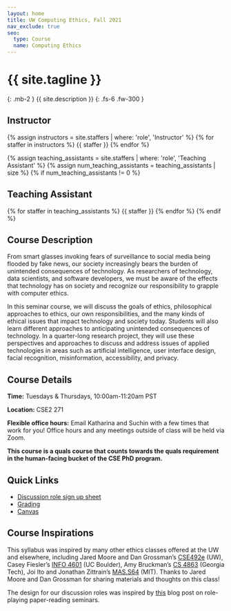 ```yaml
---
layout: home
title: UW Computing Ethics, Fall 2021
nav_exclude: true
seo:
  type: Course
  name: Computing Ethics
---
```


# {{ site.tagline }}
{: .mb-2 }
{{ site.description }}
{: .fs-6 .fw-300 }

<!-- {% if site.announcements %}
{{ site.announcements.last }}
[Announcements](announcements.md){: .btn .btn-outline .fs-3 }
{% endif %}

 -->

## Instructor

{% assign instructors = site.staffers | where: 'role', 'Instructor' %}
{% for staffer in instructors %}
{{ staffer }}
{% endfor %}

{% assign teaching_assistants = site.staffers | where: 'role', 'Teaching Assistant' %}
{% assign num_teaching_assistants = teaching_assistants | size %}
{% if num_teaching_assistants != 0 %}

## Teaching Assistant

{% for staffer in teaching_assistants %}
{{ staffer }}
{% endfor %}
{% endif %}

## Course Description

From smart glasses invoking fears of surveillance to social media being flooded by fake news, our society increasingly bears the burden of unintended consequences of technology. As researchers of technology, data scientists, and software developers, we must be aware of the effects that technology has on society and recognize our responsibility to grapple with computer ethics.

In this seminar course, we will discuss the goals of ethics, philosophical approaches to ethics, our own responsibilities, and the many kinds of ethical issues that impact technology and society today. Students will also learn different approaches to anticipating unintended consequences of technology. In a quarter-long research project, they will use these perspectives and approaches to discuss and address issues of applied technologies in areas such as artificial intelligence, user interface design, facial recognition, misinformation, accessibility, and privacy.

## Course Details

**Time:** Tuesdays & Thursdays, 10:00am-11:20am PST

**Location:** CSE2 271

**Flexible office hours:** Email Katharina and Suchin with a few times that work for you! Office hours and any meetings outside of class will be held via Zoom.

**This course is a quals course that counts towards the quals requirement in the human-facing bucket of the CSE PhD program.**

## Quick Links

* [Discussion role sign up sheet](https://docs.google.com/spreadsheets/u/1/d/1OFsnFdCWmfNH2_KaAchdIwk9wFVshqs3JxTu57-UuuI/edit#gid=0)
* [Grading](https://uw-cse599p.github.io/requirements/#grading)
* [Canvas](https://canvas.uw.edu/courses/1512970)


## Course Inspirations

This syllabus was inspired by many other ethics classes offered at the UW and elsewhere, including Jared Moore and Dan Grossman’s [CSE492e](https://courses.cs.washington.edu/courses/cse492e/20au/) (UW), Casey Fiesler’s [INFO 4601](https://informationethicspolicy.wordpress.com/) (UC Boulder), Amy Bruckman’s [CS 4863](https://www.cc.gatech.edu/~asb/teaching/4863/fall2019/) (Georgia Tech), Joi Ito and Jonathan Zittrain’s [MAS.S64](https://www.media.mit.edu/courses/the-ethics-and-governance-of-artificial-intelligence/) (MIT). Thanks to Jared Moore and Dan Grossman for sharing materials and thoughts on this class!

The design for our discussion roles was inspired by [this](https://colinraffel.com/blog/role-playing-seminar.html) blog post on role-playing paper-reading seminars.


